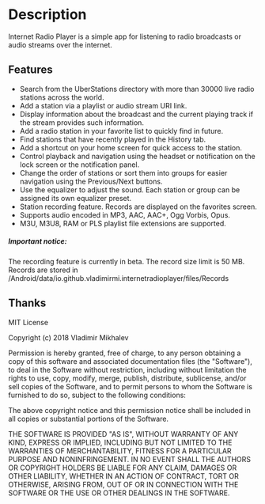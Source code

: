 # Description

Internet Radio Player is a simple app for listening to radio broadcasts or audio streams over the internet.
## Features

- Search from the UberStations directory with more than 30000 live radio stations across the world.
- Add a station via a playlist or audio stream URI link.
- Display information about the broadcast and the current playing track if the stream provides such information.
- Add a radio station in your favorite list to quickly find in future.
- Find stations that have recently played in the History tab.
- Add a shortcut on your home screen for quick access to the station.
- Control playback and navigation using the headset or notification on the lock screen or the notification panel.
- Change the order of stations or sort them into groups for easier navigation using the Previous/Next buttons.
- Use the equalizer to adjust the sound. Each station or group can be assigned its own equalizer preset.
- Station recording feature. Records are displayed on the favorites screen.
- Supports audio encoded in MP3, AAC, AAC+, Ogg Vorbis, Opus.
- M3U, M3U8, RAM or PLS playlist file extensions are supported.

##### Important notice:
The recording feature is currently in beta. The record size limit is 50 MB.
Records are stored in /Android/data/io.github.vladimirmi.internetradioplayer/files/Records
 

    
## Thanks

MIT License

Copyright (c) 2018 Vladimir Mikhalev

Permission is hereby granted, free of charge, to any person obtaining a copy
of this software and associated documentation files (the "Software"), to deal
in the Software without restriction, including without limitation the rights
to use, copy, modify, merge, publish, distribute, sublicense, and/or sell
copies of the Software, and to permit persons to whom the Software is
furnished to do so, subject to the following conditions:

The above copyright notice and this permission notice shall be included in all
copies or substantial portions of the Software.

THE SOFTWARE IS PROVIDED "AS IS", WITHOUT WARRANTY OF ANY KIND, EXPRESS OR
IMPLIED, INCLUDING BUT NOT LIMITED TO THE WARRANTIES OF MERCHANTABILITY,
FITNESS FOR A PARTICULAR PURPOSE AND NONINFRINGEMENT. IN NO EVENT SHALL THE
AUTHORS OR COPYRIGHT HOLDERS BE LIABLE FOR ANY CLAIM, DAMAGES OR OTHER
LIABILITY, WHETHER IN AN ACTION OF CONTRACT, TORT OR OTHERWISE, ARISING FROM,
OUT OF OR IN CONNECTION WITH THE SOFTWARE OR THE USE OR OTHER DEALINGS IN THE
SOFTWARE.
